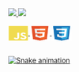  <div>
   <a href="https://github.com/PauloEduChikalski">
   <img height="180em" src="https://github-readme-stats.vercel.app/api?username=PauloEduChikalski&show_icons=true&theme=tokyonight&include_all_commits=true&count_private=true"/>
   <img height="180em" src="https://github-readme-stats.vercel.app/api/top-langs/?username=PauloEduChikalski&layout=compact&langs_count=6&theme=tokyonight"/>

</div>
<div style="display: inline_block"><br>
  <img align="center" alt="Js" height="30" width="40" src="https://raw.githubusercontent.com/devicons/devicon/master/icons/javascript/javascript-plain.svg">
  <img align="center" alt="HTML" height="30" width="40" src="https://raw.githubusercontent.com/devicons/devicon/master/icons/html5/html5-original.svg">
  <img align="center" alt="CSS" height="30" width="40" src="https://raw.githubusercontent.com/devicons/devicon/master/icons/css3/css3-original.svg">
</div>
 
 <br>
  
  ![Snake animation](https://github.com/PauloEduChikalski/PauloEduChikalski/blob/output/github-contribution-grid-snake.svg)

</div>
